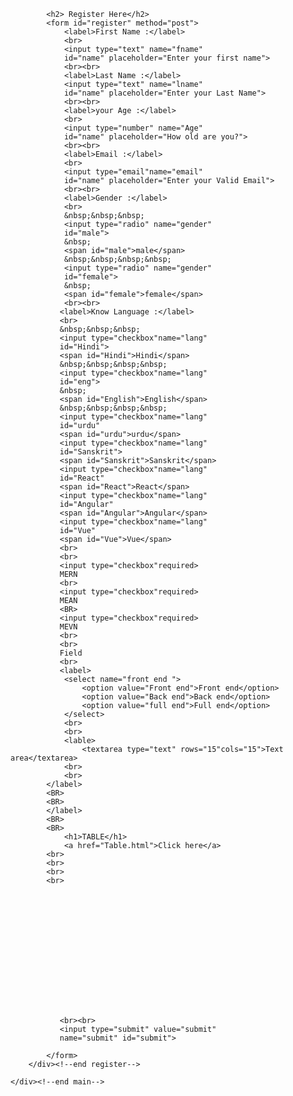 <!DOCTYPE html>
<html lang="en">
<head>
    <title>Registration form</title>
    <link rel="stylesheet" href="style.css" type="text/css">
</head>
<body>
    <div class="main">
        <div class="register">
           
            <h2> Register Here</h2>
            <form id="register" method="post">
                <label>First Name :</label>
                <br>
                <input type="text" name="fname"
                id="name" placeholder="Enter your first name">
                <br><br>
                <label>Last Name :</label>
                <input type="text" name="lname"
                id="name" placeholder="Enter your Last Name">
                <br><br>
                <label>your Age :</label>
                <br>
                <input type="number" name="Age"
                id="name" placeholder="How old are you?">
                <br><br>
                <label>Email :</label>
                <br>
                <input type="email"name="email"
                id="name" placeholder="Enter your Valid Email">
                <br><br>
                <label>Gender :</label>
                <br>
                &nbsp;&nbsp;&nbsp;
                <input type="radio" name="gender"
                id="male">
                &nbsp;
                <span id="male">male</span>
                &nbsp;&nbsp;&nbsp;&nbsp;
                <input type="radio" name="gender"
                id="female">
                &nbsp;
                <span id="female">female</span>
                <br><br>
               <label>Know Language :</label>
               <br>
               &nbsp;&nbsp;&nbsp;
               <input type="checkbox"name="lang"
               id="Hindi">
               <span id="Hindi">Hindi</span>
               &nbsp;&nbsp;&nbsp;&nbsp;
               <input type="checkbox"name="lang"
               id="eng">
               &nbsp;
               <span id="English">English</span>
               &nbsp;&nbsp;&nbsp;&nbsp;
               <input type="checkbox"name="lang"
               id="urdu"
               <span id="urdu">urdu</span>
               <input type="checkbox"name="lang"
               id="Sanskrit">
               <span id="Sanskrit">Sanskrit</span>
               <input type="checkbox"name="lang"
               id="React"
               <span id="React">React</span>
               <input type="checkbox"name="lang"
               id="Angular"
               <span id="Angular">Angular</span>
               <input type="checkbox"name="lang"
               id="Vue"
               <span id="Vue">Vue</span>
               <br>
               <br>
               <input type="checkbox"required>
               MERN
               <br>
               <input type="checkbox"required>
               MEAN
               <BR>
               <input type="checkbox"required>
               MEVN
               <br>
               <br>
               Field
               <br>
               <label>
                <select name="front end ">
                    <option value="Front end">Front end</option>
                    <option value="Back end">Back end</option>
                    <option value="full end">Full end</option>
                </select>
                <br>
                <br>
                <lable>
                    <textarea type="text" rows="15"cols="15">Text area</textarea>
                <br>
                <br>
            </label>
            <BR>
            <BR>
            </label>
            <BR>
            <BR>
                <h1>TABLE</h1>          
                <a href="Table.html">Click here</a>
            <br>
            <br>
            <br>
            <br>






               
              

             





               <br><br>
               <input type="submit" value="submit"
               name="submit" id="submit">

            </form>
        </div><!--end register-->

    </div><!--end main-->
</body>
</html>

&nbsp;&nbsp;









